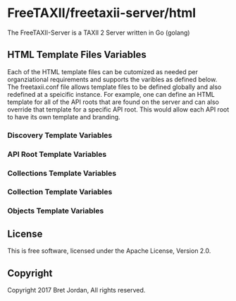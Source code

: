 # FreeTAXII/freetaxii-server/html #

The FreeTAXII-Server is a TAXII 2 Server written in Go (golang)


## HTML Template Files Variables ##

Each of the HTML template files can be cutomized as needed per organziational 
requirements and supports the varibles as defined below. The freetaxii.conf file 
allows template files to be defined globally and also redefined at a speicific 
instance. For example, one can define an HTML template for all of the API roots
that are found on the server and can also override that template for a specific 
API root. This would allow each API root to have its own template and branding.


### Discovery Template Variables ###


### API Root Template Variables ###


### Collections Template Variables ###


### Collection Template Variables ###


### Objects Template Variables ###



## License ##

This is free software, licensed under the Apache License, Version 2.0.


## Copyright ##

Copyright 2017 Bret Jordan, All rights reserved.